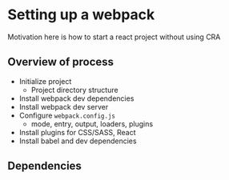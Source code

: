 # Setting up a webpack
Motivation here is how to start a react project without using CRA

## Overview of process
- Initialize project
  - Project directory structure
- Install webpack dev dependencies
- Install webpack dev server
- Configure `webpack.config.js`
  - mode, entry, output, loaders, plugins
- Install plugins for CSS/SASS, React
- Install babel and dev dependencies

## Dependencies
